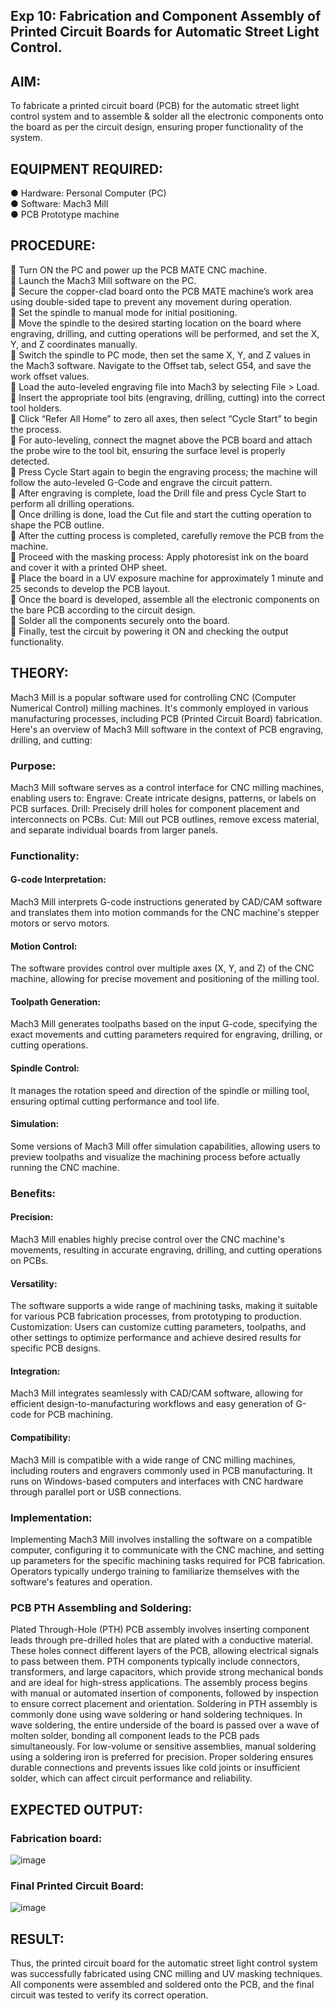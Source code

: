 ## Exp 10: Fabrication and Component Assembly of Printed Circuit Boards for Automatic Street Light Control.

## AIM:
To fabricate a printed circuit board (PCB) for the automatic street light control system and to assemble & solder all the electronic components onto the board as per the circuit design, ensuring proper functionality of the system.
## EQUIPMENT REQUIRED:
●	Hardware: Personal Computer (PC)<br>
●	Software: Mach3 Mill<br>
●	PCB Prototype machine<br>
## PROCEDURE:
	Turn ON the PC and power up the PCB MATE CNC machine.<br>
	Launch the Mach3 Mill software on the PC.<br>
	Secure the copper-clad board onto the PCB MATE machine’s work area using double-sided tape to prevent any movement during operation.<br>
	Set the spindle to manual mode for initial positioning.<br>
	Move the spindle to the desired starting location on the board where engraving, drilling, and cutting operations will be performed, and set the X, Y, and Z coordinates manually.<br>
	Switch the spindle to PC mode, then set the same X, Y, and Z values in the Mach3 software. Navigate to the Offset tab, select G54, and save the work offset values.<br>
	Load the auto-leveled engraving file into Mach3 by selecting File > Load.<br>
	Insert the appropriate tool bits (engraving, drilling, cutting) into the correct tool holders.<br>
	Click “Refer All Home” to zero all axes, then select “Cycle Start” to begin the process.<br>
	For auto-leveling, connect the magnet above the PCB board and attach the probe wire to the tool bit, ensuring the surface level is properly detected.<br>
	Press Cycle Start again to begin the engraving process; the machine will follow the auto-leveled G-Code and engrave the circuit pattern.<br>
	After engraving is complete, load the Drill file and press Cycle Start to perform all drilling operations.<br>
	Once drilling is done, load the Cut file and start the cutting operation to shape the PCB outline.<br>
	After the cutting process is completed, carefully remove the PCB from the machine.<br>
	Proceed with the masking process: Apply photoresist ink on the board and cover it with a printed OHP sheet.<br>
	Place the board in a UV exposure machine for approximately 1 minute and 25 seconds to develop the PCB layout.<br>
	Once the board is developed, assemble all the electronic components on the bare PCB according to the circuit design.<br>
	Solder all the components securely onto the board.<br>
	Finally, test the circuit by powering it ON and checking the output functionality.<br>
## THEORY:
Mach3 Mill is a popular software used for controlling CNC (Computer Numerical Control) milling machines. It's commonly employed in various manufacturing processes, including PCB (Printed Circuit Board) fabrication. Here's an overview of Mach3 Mill software in the context of PCB engraving, drilling, and cutting:

### Purpose:
Mach3 Mill software serves as a control interface for CNC milling machines, enabling users to:
Engrave: Create intricate designs, patterns, or labels on PCB surfaces.
Drill: Precisely drill holes for component placement and interconnects on PCBs.
Cut: Mill out PCB outlines, remove excess material, and separate individual boards from larger panels.
### Functionality:
#### G-code Interpretation:
Mach3 Mill interprets G-code instructions generated by CAD/CAM software and translates them into motion commands for the CNC machine's stepper motors or servo motors.
#### Motion Control:
The software provides control over multiple axes (X, Y, and Z) of the CNC machine, allowing for precise movement and positioning of the milling tool.
#### Toolpath Generation:
Mach3 Mill generates toolpaths based on the input G-code, specifying the exact movements and cutting parameters required for engraving, drilling, or cutting operations.
#### Spindle Control:
It manages the rotation speed and direction of the spindle or milling tool, ensuring optimal cutting performance and tool life.
#### Simulation:
Some versions of Mach3 Mill offer simulation capabilities, allowing users to preview toolpaths and visualize the machining process before actually running the CNC machine.
### Benefits:
#### Precision:
Mach3 Mill enables highly precise control over the CNC machine's movements, resulting in accurate engraving, drilling, and cutting operations on PCBs.
#### Versatility:
The software supports a wide range of machining tasks, making it suitable for various PCB fabrication processes, from prototyping to production.
Customization:
Users can customize cutting parameters, toolpaths, and other settings to optimize performance and achieve desired results for specific PCB designs.
#### Integration:
Mach3 Mill integrates seamlessly with CAD/CAM software, allowing for efficient design-to-manufacturing workflows and easy generation of G-code for PCB machining.
#### Compatibility:
Mach3 Mill is compatible with a wide range of CNC milling machines, including routers and engravers commonly used in PCB manufacturing. It runs on Windows-based computers and interfaces with CNC hardware through parallel port or USB connections.
### Implementation:
Implementing Mach3 Mill involves installing the software on a compatible computer, configuring it to communicate with the CNC machine, and setting up parameters for the specific machining tasks required for PCB fabrication. Operators typically undergo training to familiarize themselves with the software's features and operation.
### PCB PTH Assembling and Soldering:
Plated Through-Hole (PTH) PCB assembly involves inserting component leads through pre-drilled holes that are plated with a conductive material. These holes connect different layers of the PCB, allowing electrical signals to pass between them. PTH components typically include connectors, transformers, and large capacitors, which provide strong mechanical bonds and are ideal for high-stress applications. The assembly process begins with manual or automated insertion of components, followed by inspection to ensure correct placement and orientation.
Soldering in PTH assembly is commonly done using wave soldering or hand soldering techniques. In wave soldering, the entire underside of the board is passed over a wave of molten solder, bonding all component leads to the PCB pads simultaneously. For low-volume or sensitive assemblies, manual soldering using a soldering iron is preferred for precision. Proper soldering ensures durable connections and prevents issues like cold joints or insufficient solder, which can affect circuit performance and reliability.

## EXPECTED OUTPUT:
### Fabrication board:

 ![image](https://github.com/user-attachments/assets/230ac1ee-1ae7-4d3c-b36b-edc75e12a443)

### Final Printed Circuit Board:

![image](https://github.com/user-attachments/assets/a1e7b020-a382-4ef8-95e6-db2ed066c60e)


## RESULT:
Thus, the printed circuit board for the automatic street light control system was successfully fabricated using CNC milling and UV masking techniques. All components were assembled and soldered onto the PCB, and the final circuit was tested to verify its correct operation.
